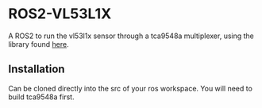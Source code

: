# ROS2-VL53L1X
A ROS2 to run the vl53l1x sensor through a tca9548a multiplexer, using the library found [here](https://github.com/Autonomous-droneProject/ROS2_TCA9548A/tree/master).

## Installation
Can be cloned directly into the src of your ros workspace. You will need to build tca9548a first.
